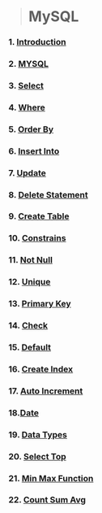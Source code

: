 > # MySQL

### 1. [Introduction](./Md/Introdunction.md)
### 2. [MYSQL](./Md/mysql.md)
### 3. [Select](./Md/Select.md)
### 4. [Where](./Md/Where.md)
### 5. [Order By](./Md/Order%20By.md)
### 6. [Insert Into](./Md/INSERT%20INTO.MD)
### 7. [Update](./Md/update.md)
### 8. [Delete Statement](./Md/DELETE%20Statement.md)
### 9. [Create Table](./Md/Create%20Table.md)
### 10. [Constrains](./Md/constrains.md)
### 11. [Not Null](./Md/not%20null.md)
### 12. [Unique](./Md/unique.md)
### 13. [Primary Key](./Md/primary%20key.md)
### 14. [Check](./Md/check.md)
### 15. [Default](./Md/default.md)
### 16. [Create Index](./Md/create%20index.md)
### 17. [Auto Increment](./Md/AUTO%20INCREMENT%20Field.md)
### 18.[Date](./Md/date.md)
### 19. [Data Types](./Md/data%20types.md)
### 20. [Select Top](./Md/select%20top.mds)
### 21. [Min Max Function](./Md/min%20max%20function.md)
### 22. [Count Sum Avg](./Md/count%20sum%20avg%20function.md)